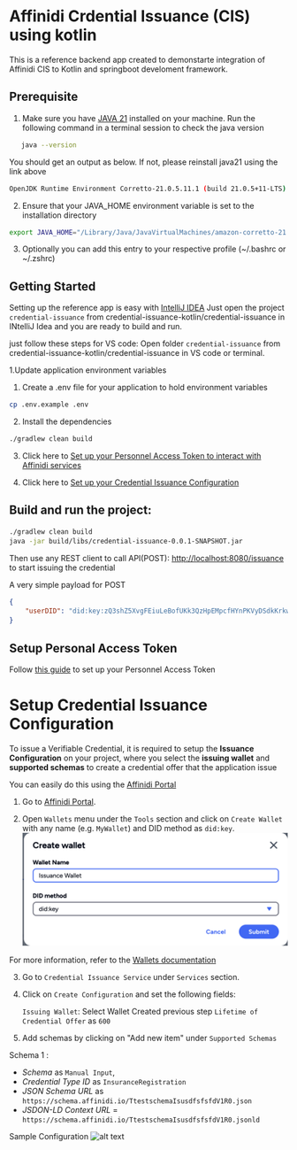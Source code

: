 # Affinidi Crdential Issuance (CIS) using  kotlin 


This is a reference backend app created to demonstarte integration of Affinidi CIS to Kotlin and springboot develoment framework. 


## Prerequisite 

1. Make sure you have [JAVA 21](https://docs.aws.amazon.com/corretto/latest/corretto-21-ug/downloads-list.html) installed on your machine. Run the following command in a terminal session to check the java version

```sh 
   java --version 
```
You should get an output as below. If not, please reinstall java21 using the link above
```sh
OpenJDK Runtime Environment Corretto-21.0.5.11.1 (build 21.0.5+11-LTS)
```
2. Ensure that your JAVA_HOME environment variable is set to the installation directory
```sh
export JAVA_HOME="/Library/Java/JavaVirtualMachines/amazon-corretto-21.jdk/Contents/Home"
```
3. Optionally you can add this entry to your respective profile (~/.bashrc or ~/.zshrc)


## Getting Started

Setting up the reference app is easy with [IntelliJ IDEA](https://www.jetbrains.com/idea/)
Just open the project `credential-issuance` from credential-issuance-kotlin/credential-issuance in INtelliJ Idea and you are ready to build and run.

just follow these steps for VS code:
Open folder `credential-issuance` from credential-issuance-kotlin/credential-issuance in VS code or terminal.

1.Update application environment variables 

1. Create a .env file for your application to hold environment variables

```sh
cp .env.example .env
```

2. Install the dependencies

```sh
./gradlew clean build  
```

3. Click here to [Set up your Personnel Access Token to interact with Affinidi services](#setup-personal-access-token)

4. Click here to [Set up your Credential Issuance Configuration](#setup-credential-issuance-configuration)



## Build and run the project:

```sh
./gradlew clean build 
java -jar build/libs/credential-issuance-0.0.1-SNAPSHOT.jar
```

Then use any REST client to call API(POST): [http://localhost:8080/issuance](http://localhost:8080/issuance) to start issuing the credential

A very simple payload for POST 

```json
{
    "userDID": "did:key:zQ3shZ5XvgFEiuLeBofUKk3QzHpEMpcfHYnPKVyDSdkKrkwqX"
}
```




## Setup Personal Access Token

Follow [this guide](./docs/create-pat.md) to set up your Personnel Access Token


# Setup Credential Issuance Configuration

To issue a Verifiable Credential, it is required to setup the **Issuance Configuration** on your project, where you select the **issuing wallet** and **supported schemas** to create a credential offer that the application issue

You can easily do this using the [Affinidi Portal](https://portal.affinidi.com)

1. Go to [Affinidi Portal](https://portal.affinidi.com).

2. Open `Wallets` menu under the `Tools` section and click on `Create Wallet` with any name (e.g. `MyWallet`) and DID method as `did:key`.
    ![alt text](./docs/cis-image/wallet-create.png)

For more information, refer to the [Wallets documentation](https://docs.affinidi.com/dev-tools/wallets)

3. Go to `Credential Issuance Service` under `Services` section.

4. Click on `Create Configuration` and set the following fields:

    `Issuing Wallet`: Select Wallet Created previous step
    `Lifetime of Credential Offer` as `600`
    
5. Add schemas by clicking on "Add new item" under `Supported Schemas`

Schema 1 : 
- *Schema* as `Manual Input`, 
- *Credential Type ID* as `InsuranceRegistration`
- *JSON Schema URL* as `https://schema.affinidi.io/TtestschemaIsusdfsfsfdV1R0.json`
- *JSDON-LD Context URL* = `https://schema.affinidi.io/TtestschemaIsusdfsfsfdV1R0.jsonld`

Sample Configuration
![alt text](./docs/cis-image/cis-configuration.png)
